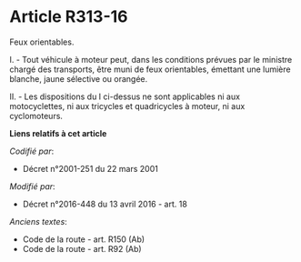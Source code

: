 # Article R313-16

Feux orientables.

I. - Tout véhicule à moteur peut, dans les conditions prévues par le ministre chargé des transports, être muni de feux
orientables, émettant une lumière  blanche, jaune sélective ou orangée.

II. - Les dispositions du I ci-dessus ne sont applicables ni aux motocyclettes, ni aux tricycles et quadricycles à moteur, ni
aux cyclomoteurs.

**Liens relatifs à cet article**

_Codifié par_:

  - Décret n°2001-251 du 22 mars 2001

_Modifié par_:

  - Décret n°2016-448 du 13 avril 2016 - art. 18

_Anciens textes_:

  - Code de la route - art. R150 (Ab)
  - Code de la route - art. R92 (Ab)
